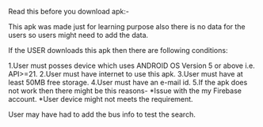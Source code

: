Read this before you download apk:-

This apk was made just for learning purpose also there is no data 
for the users so users might need to add the data. 

If the USER downloads this apk then there are following conditions:

1.User must posses device which uses ANDROID OS Version 5 or above i.e. API>=21.
2.User must have internet to use this apk.
3.User must have at least 50MB free storage.
4.User must have an e-mail id.
5.If the apk does not work then there might be this reasons-
     *Issue with the my Firebase account.
     *User device might not meets the requirement.

User may have had to add the bus info to test the search.
